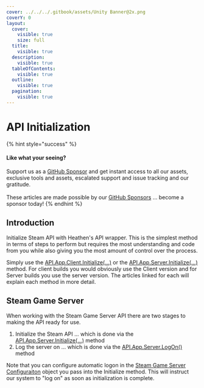 ```yaml
---
cover: ../../../.gitbook/assets/Unity Banner@2x.png
coverY: 0
layout:
  cover:
    visible: true
    size: full
  title:
    visible: true
  description:
    visible: true
  tableOfContents:
    visible: true
  outline:
    visible: true
  pagination:
    visible: true
---
```


# API Initialization

{% hint style="success" %}
#### Like what your seeing?

Support us as a [GitHub Sponsor](../../../become-a-sponsor/) and get instant access to all our assets, exclusive tools and assets, escalated support and issue tracking and our gratitude.\
\
These articles are made possible by our [GitHub Sponsors](../../../become-a-sponsor/) ... become a sponsor today!
{% endhint %}

## Introduction

Initialize Steam API with Heathen's API wrapper. This is the simplest method in terms of steps to perform but requires the most understanding and code from you while also giving you the most amount of control over the process.

Simply use the [API.App.Client.Initialize(...)](../api/app.client.md#initialize) or the [API.App.Server.Initialize(...)](../api/app.server.md#initialize) method. For client builds you would obviously use the Client version and for Server builds you use the server version. The articles linked for each will explain each method in more detail.&#x20;

## Steam Game Server

When working with the Steam Game Server API there are two stages to making the API ready for use.

1. Initialize the Steam API ... which is done via the [API.App.Server.Initialize(...)](../api/app.server.md#initialize) method
2. Log the server on ... which is done via the [API.App.Server.LogOn()](../api/app.server.md#logon) method

Note that you can configure automatic logon in the [Steam Game Server Configuraiton](../objects/steam-game-server-configuration.md) object you pass into the Initialize method. This will instruct our system to "log on" as soon as initialization is complete.
